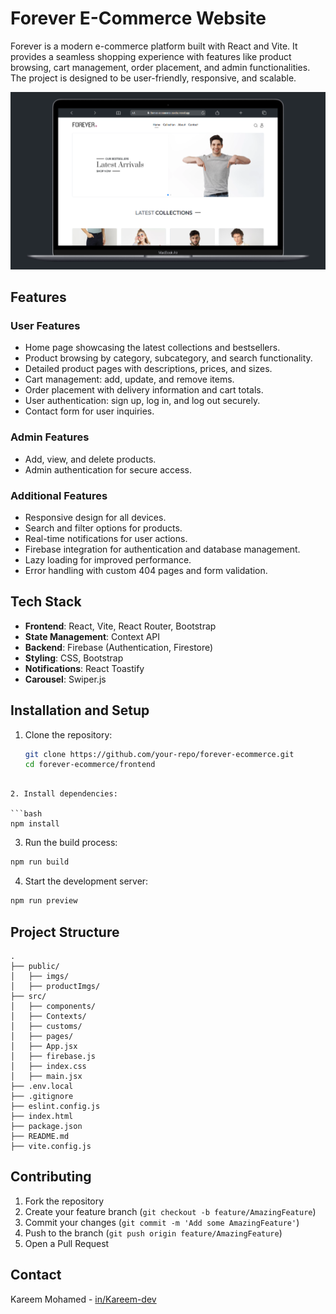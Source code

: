 # Forever E-Commerce Website

Forever is a modern e-commerce platform built with React and Vite. It provides a seamless shopping experience with features like product browsing, cart management, order placement, and admin functionalities. The project is designed to be user-friendly, responsive, and scalable.

![Project Preview](/public/imgs/forever-ecommerce.png)

## Features

### User Features

- Home page showcasing the latest collections and bestsellers.
- Product browsing by category, subcategory, and search functionality.
- Detailed product pages with descriptions, prices, and sizes.
- Cart management: add, update, and remove items.
- Order placement with delivery information and cart totals.
- User authentication: sign up, log in, and log out securely.
- Contact form for user inquiries.

### Admin Features

- Add, view, and delete products.
- Admin authentication for secure access.

### Additional Features

- Responsive design for all devices.
- Search and filter options for products.
- Real-time notifications for user actions.
- Firebase integration for authentication and database management.
- Lazy loading for improved performance.
- Error handling with custom 404 pages and form validation.

## Tech Stack

- **Frontend**: React, Vite, React Router, Bootstrap
- **State Management**: Context API
- **Backend**: Firebase (Authentication, Firestore)
- **Styling**: CSS, Bootstrap
- **Notifications**: React Toastify
- **Carousel**: Swiper.js

## Installation and Setup

1. Clone the repository:
   ```bash
   git clone https://github.com/your-repo/forever-ecommerce.git
   cd forever-ecommerce/frontend
   ```

````

2. Install dependencies:

```bash
npm install
````

3. Run the build process:

```bash
npm run build
```

4. Start the development server:

```bash
npm run preview
```

## Project Structure

```
.
├── public/
│   ├── imgs/
│   ├── productImgs/
├── src/
│   ├── components/
│   ├── Contexts/
│   ├── customs/
│   ├── pages/
│   ├── App.jsx
│   ├── firebase.js
│   ├── index.css
│   ├── main.jsx
├── .env.local
├── .gitignore
├── eslint.config.js
├── index.html
├── package.json
├── README.md
├── vite.config.js
```

## Contributing

1. Fork the repository
2. Create your feature branch (`git checkout -b feature/AmazingFeature`)
3. Commit your changes (`git commit -m 'Add some AmazingFeature'`)
4. Push to the branch (`git push origin feature/AmazingFeature`)
5. Open a Pull Request

## Contact

Kareem Mohamed - [in/Kareem-dev](https://www.linkedin.com/in/kareem-dev/)
